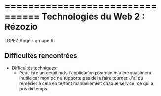 ================================
Technologies du Web 2 : Rézozio
================================
LOPEZ Angéla groupe 6.

Difficultés rencontrées
-----------------------
* Difficultés techniques:
  * Peut-être un détail mais l'application postman m'a été quasiment inutile car mon pc
  ne supporte pas de la faire tourner. J'ai du remédier à cela en testant manuellement chaque service, ce qui a pris du temps.
